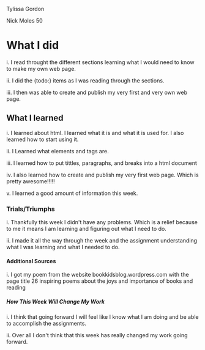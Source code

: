 Tylissa Gordon

Nick Moles 50

<h1>What I did</h1>
  i. I read throught the different sections learning what I would need to know to make my own web page.

  ii. I did the {todo:} items as I was reading through the sections.

  iii. I then was able to create and publish my very first and very own web page.

<h2>What I learned</h2>
  i. I learned about html. I learned what it is and what it is used for. I also learned how to start using it.

  ii. I Learned what elements and tags are.

  iii. I learned how to put tittles, paragraphs, and breaks into a html document

  iv. I also learned how to create and publish my very first web page. Which is pretty awesome!!!!!

  v. I learned a good amount of information this week.

  <h3>Trials/Triumphs</h3>

  i. Thankfully this week I didn't have any problems. Which is a relief because to me it means I am learning and figuring out what I need to do.

  ii. I made it all the way through the week and the assignment understanding what I was learning and what I needed to do.

  <h4>Additional Sources</h4>

  i. I got my poem from the website bookkidsblog.wordpress.com with the page title 26 inspiring poems about the joys and importance of books and reading

  <h5>How This Week Will Change My Work</h5>

  i. I think that going forward I will feel like I know what I am doing and be able to accomplish the assignments.

  ii. Over all I don't think that this week has really changed my work going forward. 
